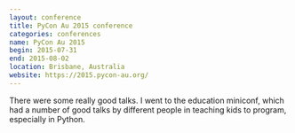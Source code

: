 ```yaml
---
layout: conference
title: PyCon Au 2015 conference
categories: conferences
name: PyCon Au 2015
begin: 2015-07-31
end: 2015-08-02
location: Brisbane, Australia
website: https://2015.pycon-au.org/
---
```

There were some really good talks. I went to the education miniconf, which
had a number of good talks by different people in teaching kids to program,
especially in Python.
